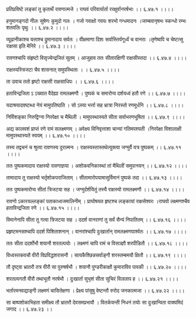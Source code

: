 प्रतिप्रविष्टे लङ्कां तु कृतार्थे रावणात्मजे ।
राघवं परिवार्यार्ता ररक्षुर्वानरर्षभाः ।। ६.४७.१ ।।।।

हनुमानङ्गदो नीलः सुषेणः कुमुदो नलः ।
गजो गवाक्षो गवयः शरभो गन्धमादनः ।जाम्बवानृषभः स्कन्धो रम्भः शतवलिः पृथुः ।। ६.४७.२ ।।।।

व्यूढानीकाश्च यत्ताश्च द्रुमानादाय सर्वतः ।
वीक्षमाणा दिशः सर्वास्तिर्यगूर्ध्वं च वानराः ।तृणेष्वपि च चेष्टत्सु राक्षसा इति मेनिरे ।। ६.४७.३ ।।।।

रावणश्चापि संहृष्टो विसृज्येन्द्रजितं सुतम् ।
आजुहाव ततः सीतारक्षिणी राक्षसीस्तदा ।। ६.४७.४ ।।।।

राक्षस्यस्त्रिजटा चैव शासनात् समुपस्थिताः ।
। ६.४७.५ ।।।।

ता उवाच ततो हृष्टो राक्षसी राक्षसाधिपः ।
। ६.४७.६ ।।।।

हताविन्द्रजिता ऽ ऽख्यात वैदेह्या रामलक्ष्मणौ ।
पुष्पकं च समारोप्य दर्शयध्वं हतौ रणे ।। ६.४७.७ ।।।।

यदाश्रयादवष्टब्धा नेयं मामुपतिष्ठति ।
सो ऽस्या भर्त्ता सह भ्रात्रा निरस्तो रणमूर्धनि ।। ६.४७.८ ।।।।

निर्विशङ्का निरुद्विग्ना निरपेक्षा च मैथिली ।
मामुपस्थास्यते सीता सर्वाभरणभूषिता ।। ६.४७.९ ।।।।

अद्य कालवशं प्राप्तं रणे रामं सलक्ष्मणम् ।
अवेक्ष्य विनिवृत्ताशा चान्यां गतिमपश्यती ।निरपेक्षा विशालाक्षी मामुपस्थास्यते स्वयम् ।। ६.४७.१० ।।।।

तस्य तद्वचनं च श्रुत्वा रावणस्य दुरात्मनः ।
राक्षस्यस्तास्तथेत्युक्त्वा जग्मुर्वै यत्र पुष्पकम् ।। ६.४७.११ ।।।।

ततः पुष्पकमादाय राक्षस्यो रावणाज्ञया ।
अशोकवनिकास्थां तां मैथिलीं समुपानयन् ।। ६.४७.१२ ।।।।

तामादाय तु राक्षस्यो भर्तृशोकपराजिताम् ।
सीतामारोपयामासुर्विमानं पुष्पकं तदा ।। ६.४७.१३ ।।।।

ततः पुष्पकमारोप्य सीतां त्रिजटया सह ।
जग्मुर्दर्शयितुं तस्यै राक्षस्यो रामलक्ष्मणौ ।। ६.४७.१४ ।।।।

रावणो ऽकारयल्लङ्कां पताकाध्वजमालिनीम् ।
प्राघोषयत हृष्टश्च लङ्कायां राक्षसेश्वरः ।राघवो लक्ष्मणश्चैव हताविन्द्रजिता रणे ।। ६.४७.१५ ।।।।

विमानेनापि सीता तु गत्वा त्रिजटया सह ।
ददर्श वानराणां तु सर्वं सैन्यं निपातितम् ।। ६.४७.१६ ।।।।

प्रहृष्टमनसश्चापि ददर्श पिशिताशनान् ।
वानरांश्चापि दुःखार्तान् रामलक्ष्मणपार्श्वतः ।। ६.४७.१७ ।।।।

ततः सीता ददर्शोभौ शयानौ शरतल्पयोः ।
लक्ष्मणं चापि रामं च विसञ्ज्ञौ शरपीडितौ ।। ६.४७.१८ ।।।।

विध्वस्तकवचौ वीरौ विप्रविद्धशरासनौ ।
सायकैश्छिन्नसर्वाङ्गौ शरस्तम्बमयौ क्षितौ ।। ६.४७.१९ ।।।।

तौ दृष्ट्वा भ्रातरौ तत्र वीरौ सा पुरुषर्षभौ ।
शयानौ पुण्डरीकाक्षौ कुमाराविव पावकी ।। ६.४७.२० ।।।।

शरतल्पगतौ वीरौ तथाभूतौ नरर्षभौ ।
दुःखार्ता सुभृशं सीता सुचिरं विललाप ह ।। ६.४७.२१ ।।।।

भर्तारमनवद्याङ्गी लक्ष्मणं चासितेक्षणा ।
प्रेक्ष्य पांसुषु वेष्टन्तौ रुरोद जनकात्मजा ।। ६.४७.२२ ।।।।

सा बाष्पशोकाभिहता समीक्ष्य तौ भ्रातरौ देवसमप्रभावौ ।
वितर्कयन्ती निधनं तयोः सा दुःखान्विता वाक्यमिदं जगाद ।। ६.४७.२३ ।।

